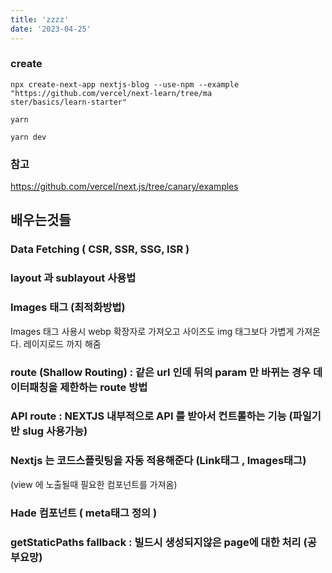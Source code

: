 ```yaml
---
title: 'zzzz'
date: '2023-04-25'
---
```

### create

```
npx create-next-app nextjs-blog --use-npm --example "https://github.com/vercel/next-learn/tree/ma
ster/basics/learn-starter"

yarn

yarn dev
```

### 참고

https://github.com/vercel/next.js/tree/canary/examples

## 배우는것들

### Data Fetching ( CSR, SSR, SSG, ISR )

### layout 과 sublayout 사용법

### Images 태그 (최적화방법)

Images 태그 사용시 webp 확장자로 가져오고 사이즈도 img 태그보다 가볍게 가져온다.
레이지로드 까지 해줌

### route (Shallow Routing) : 같은 url 인데 뒤의 param 만 바뀌는 경우 데이터패칭을 제한하는 route 방법

### API route : NEXTJS 내부적으로 API 를 받아서 컨트롤하는 기능 (파일기반 slug 사용가능)

### Nextjs 는 코드스플릿팅을 자동 적용해준다 (Link태그 , Images태그)

(view 에 노출될때 필요한 컴포넌트를 가져옴)

### Hade 컴포넌트 ( meta태그 정의 )

### getStaticPaths fallback : 빌드시 생성되지않은 page에 대한 처리 (공부요망)
